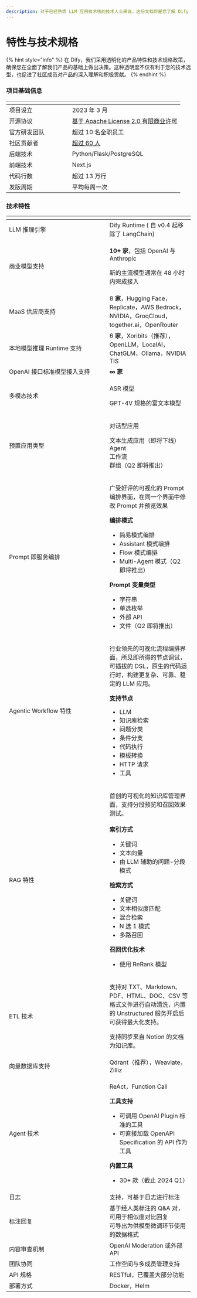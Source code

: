 ```yaml
---
description: 对于已经熟悉 LLM 应用技术栈的技术人士来说，这份文档将是您了解 Dify 独特优势的捷径。让您能够明智地比较和选择，甚至向同事和朋友推荐。
---
```


# 特性与技术规格

{% hint style="info" %}
在 Dify，我们采用透明化的产品特性和技术规格政策，确保您在全面了解我们产品的基础上做出决策。这种透明度不仅有利于您的技术选型，也促进了社区成员对产品的深入理解和积极贡献。
{% endhint %}

### 项目基础信息

<table data-header-hidden data-full-width="false"><thead><tr><th width="156"></th><th></th></tr></thead><tbody><tr><td>项目设立</td><td>2023 年 3 月</td></tr><tr><td>开源协议</td><td><a href="../../policies/open-source.md">基于 Apache License 2.0 有限商业许可</a></td></tr><tr><td>官方研发团队</td><td>超过 10 名全职员工</td></tr><tr><td>社区贡献者</td><td><a href="https://ossinsight.io/analyze/langgenius/dify">超过 60 人</a></td></tr><tr><td>后端技术</td><td>Python/Flask/PostgreSQL</td></tr><tr><td>前端技术</td><td>Next.js</td></tr><tr><td>代码行数</td><td>超过 13 万行</td></tr><tr><td>发版周期</td><td>平均每周一次</td></tr></tbody></table>

### 技术特性

<table data-header-hidden><thead><tr><th width="258"></th><th></th></tr></thead><tbody><tr><td>LLM 推理引擎</td><td>Dify Runtime ( 自 v0.4 起移除了 LangChain)</td></tr><tr><td>商业模型支持</td><td><p><strong>10+ 家</strong>，包括 OpenAI 与 Anthropic</p><p>新的主流模型通常在 48 小时内完成接入</p></td></tr><tr><td>MaaS 供应商支持</td><td>8 <strong>家</strong>，Hugging Face，Replicate，AWS Bedrock，NVIDIA，GroqCloud，together.ai，OpenRouter</td></tr><tr><td>本地模型推理 Runtime 支持</td><td>6 <strong>家</strong>，Xoribits（推荐），OpenLLM，LocalAI，ChatGLM，Ollama，NVIDIA TIS </td></tr><tr><td>OpenAI 接口标准模型接入支持</td><td><strong>∞ 家</strong></td></tr><tr><td>多模态技术</td><td><p>ASR 模型</p><p>GPT-4V 规格的富文本模型</p></td></tr><tr><td>预置应用类型</td><td><p>对话型应用</p><p>文本生成应用（即将下线）<br>Agent<br>工作流<br>群组（Q2 即将推出）</p></td></tr><tr><td>Prompt 即服务编排</td><td><p>广受好评的可视化的 Prompt 编排界面，在同一个界面中修改 Prompt 并预览效果<br></p><p><strong>编排模式</strong></p><ul><li>简易模式编排</li><li>Assistant 模式编排</li><li>Flow 模式编排</li><li>Multi-Agent 模式（Q2 即将推出）</li></ul><p><strong>Prompt 变量类型</strong></p><ul><li>字符串</li><li>单选枚举</li><li>外部 API</li><li>文件（Q2 即将推出）</li></ul></td></tr><tr><td>Agentic Workflow 特性</td><td><p>行业领先的可视化流程编排界面，所见即所得的节点调试，可插拔的 DSL，原生的代码运行时，构建更复杂、可靠、稳定的 LLM 应用。</p><p></p><p><strong>支持节点</strong></p><ul><li>LLM</li><li>知识库检索</li><li>问题分类</li><li>条件分支</li><li>代码执行</li><li>模板转换</li><li>HTTP 请求</li><li>工具</li></ul></td></tr><tr><td>RAG 特性</td><td><p>首创的可视化的知识库管理界面，支持分段预览和召回效果测试。<br><br><strong>索引方式</strong></p><ul><li>关键词</li><li>文本向量</li><li>由 LLM 辅助的问题-分段模式</li></ul><p><strong>检索方式</strong></p><ul><li>关键词</li><li>文本相似度匹配</li><li>混合检索</li><li>N 选 1 模式</li><li>多路召回</li></ul><p><strong>召回优化技术</strong></p><ul><li>使用 ReRank 模型</li></ul></td></tr><tr><td>ETL 技术</td><td><p>支持对 TXT、Markdown、PDF、HTML、DOC、CSV 等格式文件进行自动清洗，内置的 Unstructured 服务开启后可获得最大化支持。</p><p>支持同步来自 Notion 的文档为知识库。</p></td></tr><tr><td>向量数据库支持</td><td>Qdrant（推荐），Weaviate，Zilliz</td></tr><tr><td>Agent 技术</td><td><p>ReAct，Function Call<br></p><p><strong>工具支持</strong></p><ul><li>可调用 OpenAI Plugin 标准的工具</li><li>可直接加载 OpenAPI Specification 的 API 作为工具</li></ul><p><strong>内置工具</strong></p><ul><li>30+ 款（截止 2024 Q1）</li></ul></td></tr><tr><td>日志</td><td>支持，可基于日志进行标注</td></tr><tr><td>标注回复</td><td>基于经人类标注的 Q&#x26;A 对，可用于相似度对比回复<br>可导出为供模型微调环节使用的数据格式</td></tr><tr><td>内容审查机制</td><td>OpenAI Moderation 或外部 API</td></tr><tr><td>团队协同</td><td>工作空间与多成员管理支持</td></tr><tr><td>API 规格</td><td>RESTful，已覆盖大部分功能</td></tr><tr><td>部署方式</td><td>Docker，Helm</td></tr></tbody></table>

